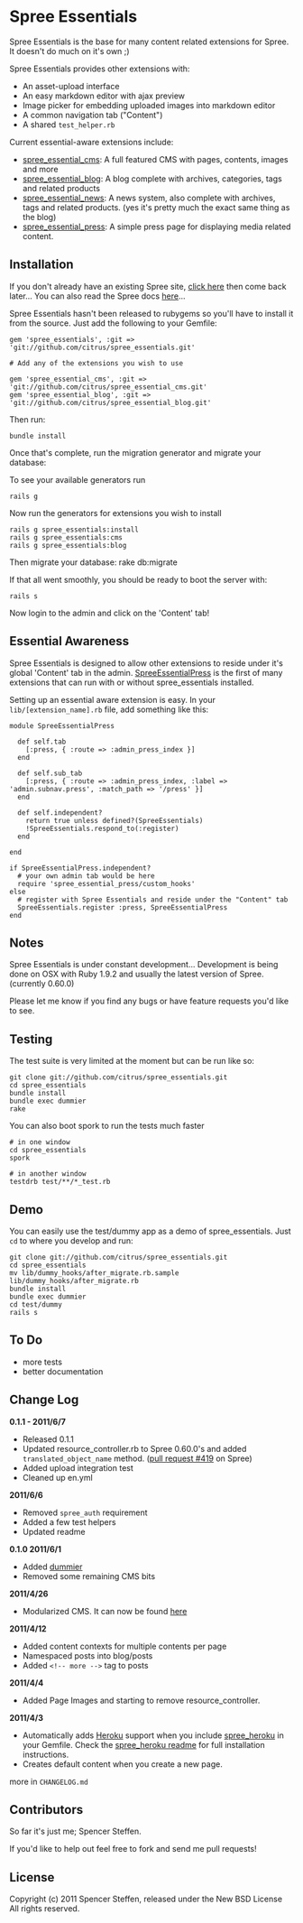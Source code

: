 Spree Essentials
================

Spree Essentials is the base for many content related extensions for Spree. It doesn't do much on it's own ;)

Spree Essentials provides other extensions with:

* An asset-upload interface
* An easy markdown editor with ajax preview
* Image picker for embedding uploaded images into markdown editor
* A common navigation tab ("Content")
* A shared `test_helper.rb`

Current essential-aware extensions include:

* [spree_essential_cms](https://github.com/citrus/spree_essential_cms): A full featured CMS with pages, contents, images and more
* [spree_essential_blog](https://github.com/citrus/spree_essential_blog): A blog complete with archives, categories, tags and related products
* [spree_essential_news](https://github.com/citrus/spree_essential_news): A news system, also complete with archives, tags and related products. (yes it's pretty much the exact same thing as the blog)
* [spree_essential_press](https://github.com/citrus/spree_essential_press): A simple press page for displaying media related content.



Installation
------------

If you don't already have an existing Spree site, [click here](https://gist.github.com/946719) then come back later... You can also read the Spree docs [here](http://spreecommerce.com/documentation/getting_started.html)...

Spree Essentials hasn't been released to rubygems so you'll have to install it from the source. Just add the following to your Gemfile:

    gem 'spree_essentials', :git => 'git://github.com/citrus/spree_essentials.git'
  
    # Add any of the extensions you wish to use
  
    gem 'spree_essential_cms', :git => 'git://github.com/citrus/spree_essential_cms.git'
    gem 'spree_essential_blog', :git => 'git://github.com/citrus/spree_essential_blog.git'
    
  
    
Then run:
    
    bundle install


Once that's complete, run the migration generator and migrate your database:

To see your available generators run
 
    rails g
 
    
Now run the generators for extensions you wish to install    
 
    rails g spree_essentials:install
    rails g spree_essentials:cms
    rails g spree_essentials:blog
 
    
Then migrate your database:
    rake db:migrate


If that all went smoothly, you should be ready to boot the server with:

    rails s


Now login to the admin and click on the 'Content' tab!



Essential Awareness
-------------------

Spree Essentials is designed to allow other extensions to reside under it's global 'Content' tab in the admin. [SpreeEssentialPress](https://github.com/citrus/spree_essential_press) is the first of many extensions that can run with or without spree_essentials installed.

Setting up an essential aware extension is easy. In your `lib/[extension_name].rb` file, add something like this:


    module SpreeEssentialPress
      
      def self.tab
        [:press, { :route => :admin_press_index }]
      end
      
      def self.sub_tab
        [:press, { :route => :admin_press_index, :label => 'admin.subnav.press', :match_path => '/press' }]
      end
      
      def self.independent?
        return true unless defined?(SpreeEssentials)
        !SpreeEssentials.respond_to(:register)
      end
    
    end
    
    if SpreeEssentialPress.independent?
      # your own admin tab would be here
      require 'spree_essential_press/custom_hooks'
    else 
      # register with Spree Essentials and reside under the "Content" tab
      SpreeEssentials.register :press, SpreeEssentialPress 
    end




Notes
-----

Spree Essentials is under constant development... Development is being done on OSX with Ruby 1.9.2 and usually the latest version of Spree. (currently 0.60.0)

Please let me know if you find any bugs or have feature requests you'd like to see. 


Testing
-------

The test suite is very limited at the moment but can be run like so:

    git clone git://github.com/citrus/spree_essentials.git
    cd spree_essentials
    bundle install
    bundle exec dummier
    rake
    

You can also boot spork to run the tests much faster

    # in one window
    cd spree_essentials
    spork
    
    # in another window
    testdrb test/**/*_test.rb
    
    
Demo
----

You can easily use the test/dummy app as a demo of spree_essentials. Just `cd` to where you develop and run:
    
    git clone git://github.com/citrus/spree_essentials.git
    cd spree_essentials
    mv lib/dummy_hooks/after_migrate.rb.sample lib/dummy_hooks/after_migrate.rb
    bundle install
    bundle exec dummier
    cd test/dummy
    rails s
    
    
    

To Do
-----

* more tests
* better documentation



Change Log
----------

**0.1.1 - 2011/6/7**

* Released 0.1.1
* Updated resource_controller.rb to Spree 0.60.0's and added `translated_object_name` method. ([pull request #419](https://github.com/spree/spree/pull/419) on Spree)
* Added upload integration test
* Cleaned up en.yml


**2011/6/6**

* Removed `spree_auth` requirement
* Added a few test helpers
* Updated readme


**0.1.0 2011/6/1**

* Added [dummier](https://github.com/citrus/dummier)
* Removed some remaining CMS bits


**2011/4/26**

* Modularized CMS. It can now be found [here](https://github.com/citrus/spree_essential_cms)


**2011/4/12**

* Added content contexts for multiple contents per page
* Namespaced posts into blog/posts
* Added `<!-- more -->` tag to posts


**2011/4/4**

* Added Page Images and starting to remove resource_controller.


**2011/4/3**

* Automatically adds [Heroku](http://heroku.com) support when you include [spree_heroku](https://github.com/paxer/spree-heroku) in your Gemfile. Check the [spree_heroku readme](https://github.com/paxer/spree-heroku#readme) for full installation instructions.
* Creates default content when you create a new page.

more in `CHANGELOG.md`


Contributors
------------

So far it's just me; Spencer Steffen. 

If you'd like to help out feel free to fork and send me pull requests!



License
-------

Copyright (c) 2011 Spencer Steffen, released under the New BSD License All rights reserved.